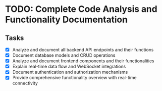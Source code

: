 # TODO: Complete Code Analysis and Functionality Documentation

## Tasks
- [x] Analyze and document all backend API endpoints and their functions
- [x] Document database models and CRUD operations
- [x] Analyze and document frontend components and their functionalities
- [x] Explain real-time data flow and WebSocket integrations
- [x] Document authentication and authorization mechanisms
- [x] Provide comprehensive functionality overview with real-time connectivity
